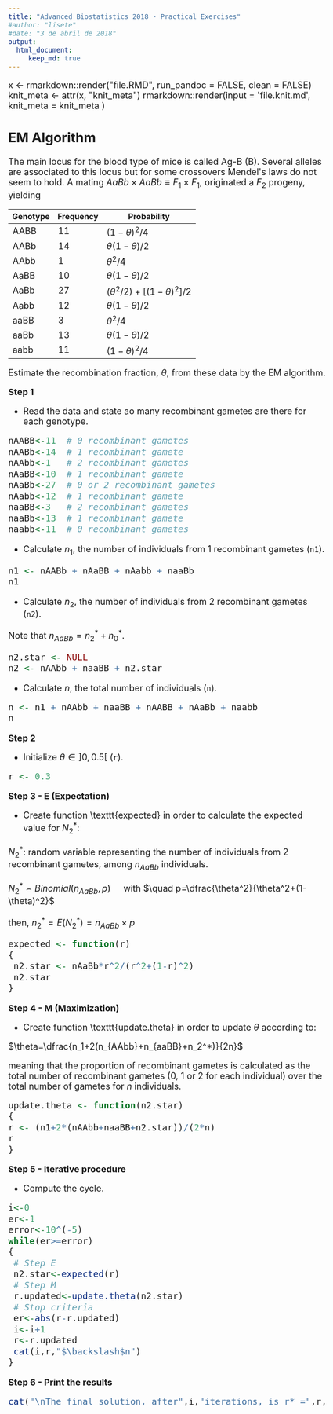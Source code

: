 ```yaml
---
title: "Advanced Biostatistics 2018 - Practical Exercises"
#author: "lisete"
#date: "3 de abril de 2018"
output:
  html_document:
     keep_md: true
---
```


x <- rmarkdown::render("file.RMD", run_pandoc = FALSE, clean = FALSE)
knit_meta <- attr(x, "knit_meta") 
rmarkdown::render(input = 'file.knit.md', knit_meta = knit_meta )

<style type="text/css"> body, td { font-size: 18px; } code.r{ font-size: 18px; } pre { font-size: 16px }  </style>

## EM Algorithm

The main locus for the blood type of mice is called Ag-B (B). Several alleles are associated to this locus but for some crossovers Mendel's laws do not seem to hold. A mating $AaBb\times AaBb\equiv F_1\times F_1$, originated a $F_2$ progeny, yielding


  | Genotype  | Frequency | Probability                     |
  |-----------|-----------|---------------------------------|
  | AABB      |    11     | $(1-\theta)^2/4$                |
  | AABb      |    14     | $\theta(1-\theta)/2$            |
  | AAbb      |     1     | $\theta^2/4$                    |
  | AaBB      |    10     | $\theta(1-\theta)/2$            |
  | AaBb      |    27     | $(\theta^2/2)+[(1-\theta)^2]/2$ |
  | Aabb      |    12     | $\theta(1-\theta)/2$            |
  | aaBB      |     3     | $\theta^2/4$                    |
  | aaBb      |    13     | $\theta(1-\theta)/2$            |
  | aabb      |    11     | $(1-\theta)^2/4$                |

Estimate the recombination fraction, $\theta$, from these data by the EM algorithm.

**Step 1**

* Read the data and state ao many recombinant gametes are there for each genotype.


```r
nAABB<-11  # 0 recombinant gametes
nAABb<-14  # 1 recombinant gamete
nAAbb<-1   # 2 recombinant gametes
nAaBB<-10  # 1 recombinant gamete
nAaBb<-27  # 0 or 2 recombinant gametes
nAabb<-12  # 1 recombinant gamete
naaBB<-3   # 2 recombinant gametes
naaBb<-13  # 1 recombinant gamete
naabb<-11  # 0 recombinant gametes
```

* Calculate $n_1$, the number of individuals from 1 recombinant gametes ($\texttt{n1}$).


```r
n1 <- nAABb + nAaBB + nAabb + naaBb
n1
```

* Calculate $n_2$, the number of individuals from 2 recombinant gametes ($\texttt{n2}$).

Note that $n_{AaBb}=n_2^*+n_0^*$.


```r
n2.star <- NULL
n2 <- nAAbb + naaBB + n2.star
```

* Calculate $n$, the total number of individuals ($\texttt{n}$).


```r
n <- n1 + nAAbb + naaBB + nAABB + nAaBb + naabb
n
```

**Step 2**

* Initialize $\theta\in]0,0.5[$ ($\texttt{r}$).


```r
r <- 0.3
```

**Step 3 - E (Expectation)**

* Create function \texttt{expected} in order to calculate the expected value for $N_2^*$:

$N_2^*$: random variable representing the number of individuals from 2 recombinant gametes, among $n_{AaBb}$ individuals.

$N_2^*\frown Binomial(n_{AaBb},p)\quad$ with $\quad p=\dfrac{\theta^2}{\theta^2+(1-\theta)^2}$

then, $n_2^*=E(N_2^*)=n_{AaBb}\times p$


```r
expected <- function(r)
{
 n2.star <- nAaBb*r^2/(r^2+(1-r)^2)
 n2.star
}
```

**Step 4 - M (Maximization)**

* Create function \texttt{update.theta} in order to update $\theta$ according to:

$\theta=\dfrac{n_1+2(n_{AAbb}+n_{aaBB}+n_2^*)}{2n}$

meaning that the proportion of recombinant gametes is calculated as the total number of recombinant gametes (0, 1 or 2 for each individual) over the total number of gametes for $n$ individuals.


```r
update.theta <- function(n2.star)
{
r <- (n1+2*(nAAbb+naaBB+n2.star))/(2*n)
r
}
```

**Step 5 - Iterative procedure**

* Compute the cycle.


```r
i<-0
er<-1
error<-10^(-5)
while(er>=error)
{
 # Step E
 n2.star<-expected(r)
 # Step M
 r.updated<-update.theta(n2.star)
 # Stop criteria
 er<-abs(r-r.updated)
 i<-i+1
 r<-r.updated
 cat(i,r,"$\backslash$n") 
} 
```

**Step 6 - Print the results**


```r
cat("\nThe final solution, after",i,"iterations, is r* =",r,"\n")
```
